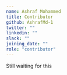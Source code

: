 ```yaml
---
name: Ashraf Mohammed
title: Contributor
github: AshrafMd-1
twitter: ""
linkedin: ""
slack: ""
joining_date: ""
role: "contributor"
---
```


Still waiting for this
